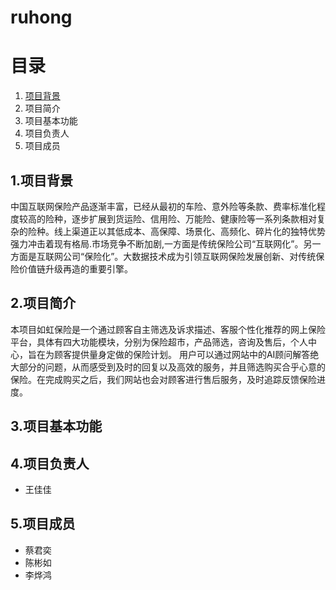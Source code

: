 # ruhong
# 目录
 1. [项目背景](#id="back")
 2. 项目简介
 3. 项目基本功能
 4. 项目负责人
 5. 项目成员

## 1.<span id="back">项目背景<span>
   中国互联网保险产品逐渐丰富，已经从最初的车险、意外险等条款、费率标准化程度较高的险种，逐步扩展到货运险、信用险、万能险、健康险等一系列条款相对复杂的险种。线上渠道正以其低成本、高保障、场景化、高频化、碎片化的独特优势强力冲击着现有格局.市场竞争不断加剧,一方面是传统保险公司“互联网化”。另一方面是互联网公司“保险化”。大数据技术成为引领互联网保险发展创新、对传统保险价值链升级再造的重要引擎。
   
## 2.项目简介
   本项目如虹保险是一个通过顾客自主筛选及诉求描述、客服个性化推荐的网上保险平台，具体有四大功能模块，分别为保险超市，产品筛选，咨询及售后，个人中心，旨在为顾客提供量身定做的保险计划。
用户可以通过网站中的AI顾问解答绝大部分的问题，从而感受到及时的回复以及高效的服务，并且筛选购买合乎心意的保险。在完成购买之后，我们网站也会对顾客进行售后服务，及时追踪反馈保险进度。

## 3.项目基本功能
   
 
## 4.项目负责人
* 王佳佳

## 5.项目成员
* 蔡君奕
* 陈彬如
* 李烨鸿
